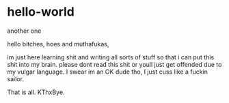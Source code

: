 # hello-world
another one


hello bitches, hoes and muthafukas,

im just here learning shit and writing all sorts of stuff so that i can put this shit into my brain.
please dont read this shit or youll just get offended due to my vulgar language.
I swear im an OK dude tho, I just cuss like a fuckin sailor.

That is all.
KThxBye.
